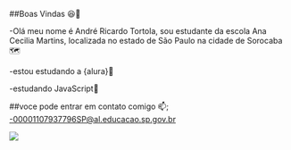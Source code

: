 ##Boas Vindas 😆🤑

-Olá meu nome é André Ricardo Tortola, sou estudante da escola Ana Cecilia Martins, localizada no estado de São Paulo na cidade de Sorocaba🗺️

-estou estudando a {alura}📘

-estudando JavaScript📎
  
##voce pode entrar em contato comigo 📫;
-00001107937796SP@al.educacao.sp.gov.br


![](https://tenor.com/pt-BR/view/breakfast-mondays-morning-waffle-gif-6600530809478748642)
